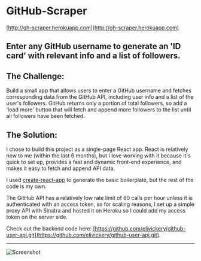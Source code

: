 # GitHub-Scraper

[http://gh-scraper.herokuapp.com](http://gh-scraper.herokuapp.com)

## Enter any GitHub username to generate an 'ID card' with relevant info and a list of followers.

## The Challenge:
Build a small app that allows users to enter a GitHub username and fetches corresponding data from the GitHub API, including user info and a list of the user's followers.  GitHub returns only a portion of total followers, so add a 'load more' button that will fetch and append more followers to the list until all followers have been fetched.


## The Solution:

I chose to build this project as a single-page React app.  React is relatively new to me (within the last 6 months), but I love working with it because it's quick to set up, provides a fast and dynamic front-end experience, and makes it easy to fetch and append API data.

I used [create-react-app](https://github.com/facebookincubator/create-react-app) to generate the basic boilerplate, but the rest of the code is my own.

The GitHub API has a relatively low rate limit of 60 calls per hour unless it is authenticated with an access token, so for scaling reasons, I set up a simple proxy API with Sinatra and hosted it on Heroku so I could add my access token on the server side.

Check out the backend code here: [https://github.com/elivickery/github-user-api.git](https://github.com/elivickery/github-user-api.git).

-----------

![Screenshot](https://github.com/elivickery/github-scraper/blob/master/XwO1JnPjfc.gif?raw=true)

